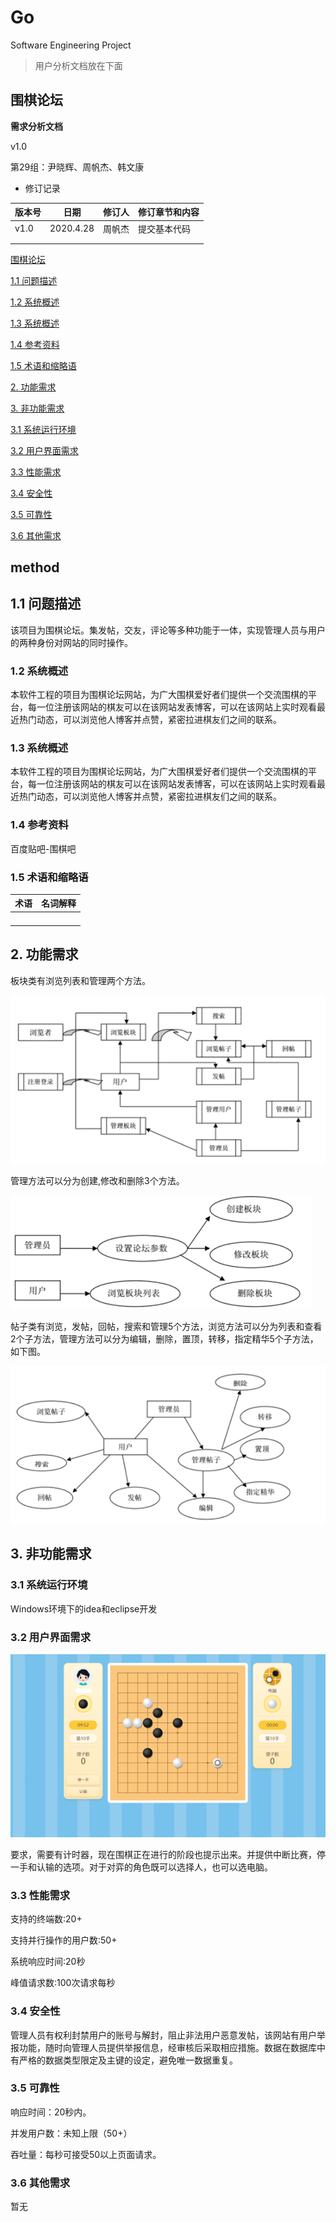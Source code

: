 # Go
Software Engineering Project

> 用户分析文档放在下面

## 围棋论坛

**需求分析文档**

v1.0

第29组：尹晓辉、周帆杰、韩文康

- 修订记录

| 版本号 | 日期      | 修订人 | 修订章节和内容 |
| ------ | --------- | ------ | -------------- |
| v1.0   | 2020.4.28 | 周帆杰 | 提交基本代码   |
|        |           |        |                |
|        |           |        |                |



[围棋论坛](#围棋论坛)

[1.1 问题描述](#11-问题描述)

[1.2 系统概述](#12-系统概述)

[1.3 系统概述](#13-系统概述)

[1.4 参考资料](#14-参考资料)

[1.5 术语和缩略语](#15-术语和缩略语)

[2. 功能需求](#2-功能需求)

[3. 非功能需求](#3-非功能需求)

[3.1 系统运行环境](#31-系统运行环境)

[3.2 用户界面需求](#32-用户界面需求)

[3.3 性能需求](#33-性能需求)

[3.4 安全性](#34-安全性)

[3.5 可靠性](#35-可靠性)

[3.6 其他需求](#36-其他需求)



## method

## 1.1 问题描述

该项目为围棋论坛。集发帖，交友，评论等多种功能于一体，实现管理人员与用户的两种身份对网站的同时操作。

### 1.2 系统概述

本软件工程的项目为围棋论坛网站，为广大围棋爱好者们提供一个交流围棋的平台，每一位注册该网站的棋友可以在该网站发表博客，可以在该网站上实时观看最近热门动态，可以浏览他人博客并点赞，紧密拉进棋友们之间的联系。

### 1.3 系统概述

本软件工程的项目为围棋论坛网站，为广大围棋爱好者们提供一个交流围棋的平台，每一位注册该网站的棋友可以在该网站发表博客，可以在该网站上实时观看最近热门动态，可以浏览他人博客并点赞，紧密拉进棋友们之间的联系。

### 1.4 参考资料

百度贴吧-围棋吧

### 1.5 术语和缩略语



| 术语 | 名词解释 |
| ---- | -------- |
|      |          |
|      |          |
|      |          |
|      |          |



## 2. 功能需求

板块类有浏览列表和管理两个方法。



![need](image/need.png)

管理方法可以分为创建,修改和删除3个方法。

![method](image/method.png)

帖子类有浏览，发帖，回帖，搜索和管理5个方法，浏览方法可以分为列表和查看2个子方法，管理方法可以分为编辑，删除，置顶，转移，指定精华5个子方法，如下图。

![method_1](image/method_1.png)

## 3. 非功能需求

### 3.1 系统运行环境

Windows环境下的idea和eclipse开发

### 3.2 用户界面需求

![go_ui](image/go_ui.png)

要求，需要有计时器，现在围棋正在进行的阶段也提示出来。并提供中断比赛，停一手和认输的选项。对于对弈的角色既可以选择人，也可以选电脑。

### 3.3 性能需求

支持的终端数:20+

支持并行操作的用户数:50+

系统响应时间:20秒

峰值请求数:100次请求每秒

### 3.4 安全性

管理人员有权利封禁用户的账号与解封，阻止非法用户恶意发帖，该网站有用户举报功能，随时向管理人员提供举报信息，经审核后采取相应措施。数据在数据库中有严格的数据类型限定及主键的设定，避免唯一数据重复。

### 3.5 可靠性

响应时间：20秒内。

并发用户数：未知上限（50+） 

吞吐量：每秒可接受50以上页面请求。

### 3.6 其他需求

暂无